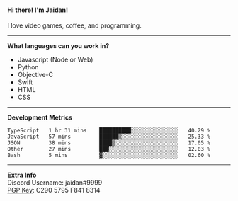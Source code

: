 #### Hi there! I'm Jaidan!
I love video games, coffee, and programming.

---
**What languages can you work in?**<br>
- Javascript (Node or Web)
- Python
- Objective-C
- Swift
- HTML
- CSS

---
**Development Metrics**<br>
<!--START_SECTION:waka-->
```text
TypeScript   1 hr 31 mins    ██████████░░░░░░░░░░░░░░░   40.29 % 
JavaScript   57 mins         ██████▒░░░░░░░░░░░░░░░░░░   25.33 % 
JSON         38 mins         ████▒░░░░░░░░░░░░░░░░░░░░   17.05 % 
Other        27 mins         ███░░░░░░░░░░░░░░░░░░░░░░   12.03 % 
Bash         5 mins          ▓░░░░░░░░░░░░░░░░░░░░░░░░   02.60 % 
```
<!--END_SECTION:waka-->

---
**Extra Info**<br>
Discord Username: jaidan#9999  
[PGP Key](https://keybase.io/monotrix/pgp_keys.asc): C290 5795 F841 8314
